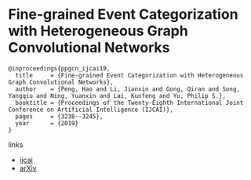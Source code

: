 # Fine-grained Event Categorization with Heterogeneous Graph Convolutional Networks

```
@inproceedings{ppgcn_ijcai19,
  title     = {Fine-grained Event Categorization with Heterogeneous Graph Convolutional Networks},
  author    = {Peng, Hao and Li, Jianxin and Gong, Qiran and Song, Yangqiu and Ning, Yuanxin and Lai, Kunfeng and Yu, Philip S.},
  booktitle = {Proceedings of the Twenty-Eighth International Joint Conference on Artificial Intelligence (IJCAI)},
  pages     = {3238--3245},
  year      = {2019}
}
```

links
- [ijcai](https://www.ijcai.org/proceedings/2019/449)
- [arXiv](https://arxiv.org/abs/1906.04580)
